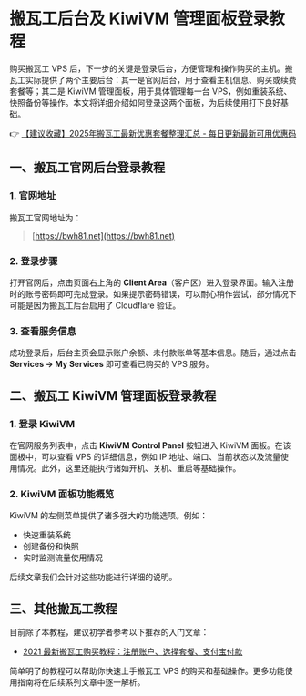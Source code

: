 # 搬瓦工后台及 KiwiVM 管理面板登录教程

购买搬瓦工 VPS 后，下一步的关键是登录后台，方便管理和操作购买的主机。搬瓦工实际提供了两个主要后台：其一是官网后台，用于查看主机信息、购买或续费套餐等；其二是 KiwiVM 管理面板，用于具体管理每一台 VPS，例如重装系统、快照备份等操作。本文将详细介绍如何登录这两个面板，为后续使用打下良好基础。

👉 [【建议收藏】2025年搬瓦工最新优惠套餐整理汇总 - 每日更新最新可用优惠码](https://bit.ly/banwagon)

## 一、搬瓦工官网后台登录教程

### 1. 官网地址
搬瓦工官网地址为：
> [https://bwh81.net](https://bwh81.net)

### 2. 登录步骤
打开官网后，点击页面右上角的 **Client Area**（客户区）进入登录界面。输入注册时的账号密码即可完成登录。如果提示密码错误，可以耐心稍作尝试，部分情况下可能是因为搬瓦工后台启用了 Cloudflare 验证。

### 3. 查看服务信息
成功登录后，后台主页会显示账户余额、未付款账单等基本信息。随后，通过点击 **Services -> My Services** 即可查看已购买的 VPS 服务。

## 二、搬瓦工 KiwiVM 管理面板登录教程

### 1. 登录 KiwiVM
在官网服务列表中，点击 **KiwiVM Control Panel** 按钮进入 KiwiVM 面板。在该面板中，可以查看 VPS 的详细信息，例如 IP 地址、端口、当前状态以及流量使用情况。此外，这里还能执行诸如开机、关机、重启等基础操作。

### 2. KiwiVM 面板功能概览
KiwiVM 的左侧菜单提供了诸多强大的功能选项。例如：
- 快速重装系统
- 创建备份和快照
- 实时监测流量使用情况

后续文章我们会针对这些功能进行详细的说明。

## 三、其他搬瓦工教程

目前除了本教程，建议初学者参考以下推荐的入门文章：
- [2021 最新搬瓦工购买教程：注册账户、选择套餐、支付宝付款](https://bit.ly/banwagon)

简单明了的教程可以帮助你快速上手搬瓦工 VPS 的购买和基础操作。更多功能使用指南将在后续系列文章中逐一解析。